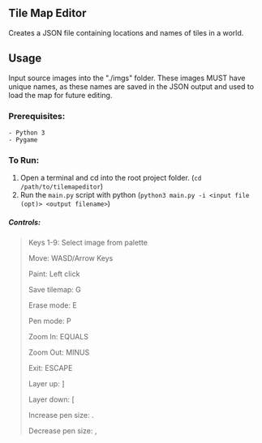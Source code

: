 Tile Map Editor
---
Creates a JSON file containing locations and names of tiles in a world.

Usage
---
Input source images into the "./imgs" folder. These images MUST have unique names, as these names are saved in the JSON output and used to load the map for future editing.

### Prerequisites: 
    - Python 3
    - Pygame
### To Run:
1. Open a terminal and cd into the root project folder. (`cd /path/to/tilemapeditor`)
2. Run the `main.py` script with python (`python3 main.py -i <input file (opt)> <output filename>`)

##### Controls:
> Keys 1-9: Select image from palette 
> 
> Move: WASD/Arrow Keys
> 
> Paint: Left click
> 
> Save tilemap: G
> 
> Erase mode: E
> 
> Pen mode: P
> 
> Zoom In: EQUALS
> 
> Zoom Out: MINUS
> 
> Exit: ESCAPE
> 
> Layer up: ]
> 
> Layer down: [
> 
> Increase pen size: .
> 
> Decrease pen size: ,
